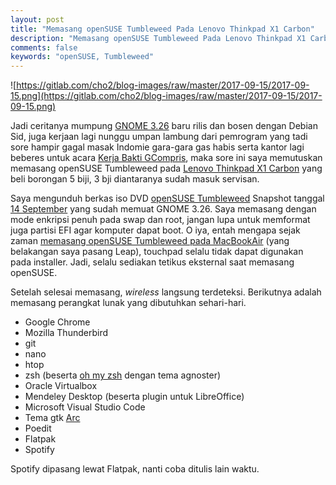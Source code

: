 ```yaml
---
layout: post
title: "Memasang openSUSE Tumbleweed Pada Lenovo Thinkpad X1 Carbon"
description: "Memasang openSUSE Tumbleweed Pada Lenovo Thinkpad X1 Carbon"
comments: false
keywords: "openSUSE, Tumbleweed"
---
```


![https://gitlab.com/cho2/blog-images/raw/master/2017-09-15/2017-09-15.png](https://gitlab.com/cho2/blog-images/raw/master/2017-09-15/2017-09-15.png)

Jadi ceritanya mumpung [GNOME 3.26](https://www.gnome.org/news/2017/09/gnome-3-26-released/) baru rilis dan bosen dengan Debian Sid, juga kerjaan lagi nunggu umpan lambung dari pemrogram yang tadi sore hampir gagal masak Indomie gara-gara gas habis serta kantor lagi beberes untuk acara [Kerja Bakti GCompris](https://www.facebook.com/photo.php?fbid=1870140546344409&set=a.234793976545749.66457.100000454449972&type=3&theater), maka sore ini saya memutuskan memasang openSUSE Tumbleweed pada [Lenovo Thinkpad X1 Carbon](https://www.cnet.com/products/lenovo-thinkpad-x1-carbon-3rd-generation-intel-core-i7-5600u-2-60ghz-1600mhz-4mb/specs/) yang beli borongan 5 biji, 3 bji diantaranya sudah masuk servisan.

Saya mengunduh berkas iso DVD [openSUSE Tumbleweed](http://download.opensuse.org/tumbleweed/iso/) Snapshot tanggal [14 September](http://download.opensuse.org/tumbleweed/iso/openSUSE-Tumbleweed-DVD-x86_64-Snapshot20170913-Media.iso) yang sudah memuat GNOME 3.26. Saya memasang dengan mode enkripsi penuh pada swap dan root, jangan lupa untuk memformat juga partisi EFI agar komputer dapat boot. O iya, entah mengapa sejak zaman [memasang openSUSE Tumbleweed pada MacBookAir](http://blog.kukuh.syafaat.id/2016/openSUSE-Tumbleweed-MacBook-Air/) (yang belakangan saya pasang Leap), touchpad selalu tidak dapat digunakan pada installer. Jadi, selalu sediakan tetikus eksternal saat memasang openSUSE.  

Setelah selesai memasang, *wireless* langsung terdeteksi. Berikutnya adalah memasang perangkat lunak yang dibutuhkan sehari-hari.
* Google Chrome
* Mozilla Thunderbird
* git
* nano
* htop
* zsh (beserta [oh my zsh](https://github.com/robbyrussell/oh-my-zsh) dengan tema agnoster)
* Oracle Virtualbox
* Mendeley Desktop (beserta plugin untuk LibreOffice)
* Microsoft Visual Studio Code
* Tema gtk [Arc](https://software.opensuse.org/download.html?project=home%3AHorst3180&package=arc-theme)
* Poedit
* Flatpak
* Spotify

Spotify dipasang lewat Flatpak, nanti coba ditulis lain waktu. 
